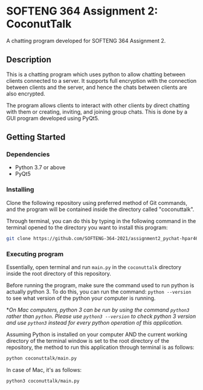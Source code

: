 # SOFTENG 364 Assignment 2: CoconutTalk

A chatting program developed for SOFTENG 364 Assignment 2.

## Description

This is a chatting program which uses python to allow chatting between clients connected to a server. It supports full
encryption with the connection between clients and the server, and hence the chats between clients are also encrypted. 

The program allows clients to interact with other clients by direct chatting with them or creating, inviting, and 
joining group chats. This is done by a GUI program developed using PyQt5. 

## Getting Started

### Dependencies

- Python 3.7 or above
- PyQt5

### Installing

Clone the following repository using preferred method of Git commands, and the program will be contained inside 
the directory called "coconuttalk". 

Through terminal, you can do this by typing in the following command in the terminal opened to the
directory you want to install this program:

```bash
git clone https://github.com/SOFTENG-364-2021/assignment2_pychat-hpar461.git
```

### Executing program

Essentially, open terminal and run `main.py` in the `coconuttalk` directory inside the root directory of this repository.

Before running the program, make sure the command used to run python is actually python 3.
To do this, you can run the command: `python --version` to see what version of the python your computer is running.

**On Mac computers, python 3 can be run by using the command `python3` rather than `python`. Please use 
`python3 --version` to check python 3 version and use `python3` instead for every python operation of this application.*

Assuming Python is installed on your computer AND the current working directory of the terminal window is set to the 
root directory of the repository, the method to run this application through terminal is as follows:

```bash
python coconuttalk/main.py
```

In case of Mac, it's as follows:

```bash
python3 coconuttalk/main.py
```